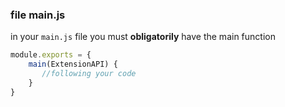 ### file main.js
in your `main.js` file you must **obligatorily** have the main function
```js
module.exports = {
    main(ExtensionAPI) {
       //following your code
    }
}
```
